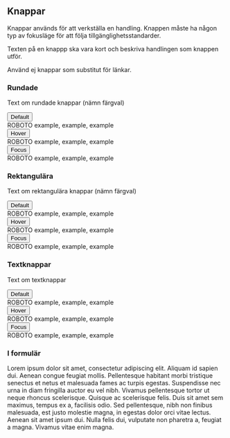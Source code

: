 ## Knappar

Knappar används för att verkställa en handling. Knappen måste ha någon typ av fokusläge för att följa tillgänglighetsstandarder.

Texten på en knappp ska vara kort och beskriva handlingen som knappen utför.

Använd ej knappar som substitut för länkar.

### Rundade

Text om rundade knappar (nämn färgval)

<div class="example-block bg-light">
    <div class="example">
        <div class="col-4 col-sm-3">
            <button type="button" class="btn btn-primary btn-round">Default</button>
        </div>
        <div>
            <span>ROBOTO</span>
            <span>example, example, example</span>        
        </div>
    </div>
    <div class="example">
        <div class="col-4 col-sm-3">
            <button type="button" class="btn btn-primary btn-round">Hover</button>
        </div>
        <div>
            <span>ROBOTO</span>
            <span>example, example, example</span>
        </div>
    </div>
    <div class="example">
        <div class="col-4 col-sm-3">
            <button type="button" class="btn btn-primary btn-round active">Focus</button>
        </div>
        <div>
            <span>ROBOTO</span>
            <span>example, example, example</span>
        </div>
    </div>
</div>

### Rektangulära

Text om rektangulära knappar (nämn färgval)

<div class="example-block bg-light">
    <div class="example">
        <div class="col-4 col-sm-3">
            <button type="button" class="btn btn-turquoise">Default</button>
        </div>
        <div>
            <span>ROBOTO</span>
            <span>example, example, example</span>        
        </div>
    </div>
    <div class="example">
        <div class="col-4 col-sm-3">
            <button type="button" class="btn btn-turquoise">Hover</button>
        </div>
        <div>
            <span>ROBOTO</span>
            <span>example, example, example</span>
        </div>
    </div>
    <div class="example">
        <div class="col-4 col-sm-3">
            <button type="button" class="btn btn-turquoise">Focus</button>
        </div>
        <div>
            <span>ROBOTO</span>
            <span>example, example, example</span>
        </div>
    </div>
</div>

### Textknappar

Text om textknappar

<div class="example-block bg-light">
    <div class="example">
        <div class="col-4 col-sm-3">
            <button type="button" class="btn btn-light">Default</button>
        </div>
        <div>
            <span>ROBOTO</span>
            <span>example, example, example</span>        
        </div>
    </div>
    <div class="example">
        <div class="col-4 col-sm-3">
            <button type="button" class="btn btn-light">Hover</button>
        </div>
        <div>
            <span>ROBOTO</span>
            <span>example, example, example</span>
        </div>
    </div>
    <div class="example">
        <div class="col-4 col-sm-3">
            <button type="button" class="btn btn-light">Focus</button>
        </div>
        <div>
            <span>ROBOTO</span>
            <span>example, example, example</span>
        </div>
    </div>
</div>

### I formulär

Lorem ipsum dolor sit amet, consectetur adipiscing elit. Aliquam id sapien dui. Aenean congue feugiat mollis. Pellentesque habitant morbi tristique senectus et netus et malesuada fames ac turpis egestas. Suspendisse nec urna in diam fringilla auctor eu vel nibh. Vivamus pellentesque tortor ut neque rhoncus scelerisque. Quisque ac scelerisque felis. Duis sit amet sem maximus, tempus ex a, facilisis odio. Sed pellentesque, nibh non finibus malesuada, est justo molestie magna, in egestas dolor orci vitae lectus. Aenean sit amet ipsum dui. Nulla felis dui, vulputate non pharetra a, feugiat a magna. Vivamus vitae enim magna.